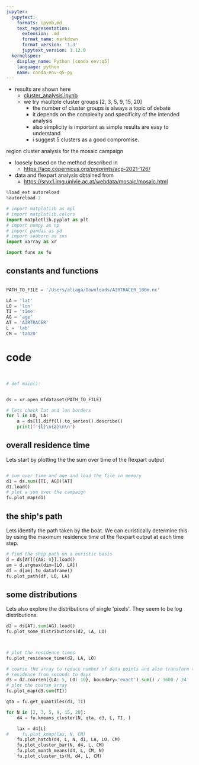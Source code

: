 ```yaml
---
jupyter:
  jupytext:
    formats: ipynb,md
    text_representation:
      extension: .md
      format_name: markdown
      format_version: '1.3'
      jupytext_version: 1.12.0
  kernelspec:
    display_name: Python [conda env:q5]
    language: python
    name: conda-env-q5-py
---
```


<!-- #region pycharm={"name": "#%%\n"} jupyter={"outputs_hidden": false} -->
- results are shown here
  - [cluster_analysis.ipynb](./nb/cluster_analysis.md)
  - we try maultple cluster groups [2, 3, 5, 9, 15, 20]
    - the number of cluster groups is always a topic of debate 
    - it depends on the complexity and specificity of the intended analysis 
    - also simplicity is important as simple results are easy to understand 
    - i suggest 5 clusters as a good compromise.  

region cluster analysis for the mosaic campaign 
- loosely based on the method described in
  - https://acp.copernicus.org/preprints/acp-2021-126/
- data and flexpart analysis obtained from 
  - https://srvx1.img.univie.ac.at/webdata/mosaic/mosaic.html
<!-- #endregion -->
```python jupyter={"outputs_hidden": false}
%load_ext autoreload
%autoreload 2

# import matplotlib as mpl
# import matplotlib.colors
import matplotlib.pyplot as plt
# import numpy as np
# import pandas as pd
# import seaborn as sns
import xarray as xr

import funs as fu
```

<!-- #region md -->

## constants and functions
<!-- #endregion -->

```python jupyter={"outputs_hidden": false}

PATH_TO_FILE = '/Users/aliaga/Downloads/AIRTRACER_100m.nc'

LA = 'lat'
LO = 'lon'
TI = 'time'
AG = 'age'
AT = 'AIRTRACER'
L = 'lab'
CM = 'tab20'
```

<!-- #region md -->

# code
<!-- #endregion -->
```python


# def main():
```
```python

ds = xr.open_mfdataset(PATH_TO_FILE)
```

```python
# lets check lat and lon borders
for l in LO, LA:
    a = ds[l].diff(l).to_series().describe()
    print(f'{l}\n{a}\n\n')
```

## overall residence time
Lets start by plotting the the sum over time of the flexpart output

```python

# sum over time and age and load the file in memory
d1 = ds.sum([TI, AG])[AT]
d1.load()
# plot a sum over the campaign
fu.plot_map(d1)
```

## the ship's path
Lets identify the path taken by the boat. We can euristically determine this 
by using the maximum residence time of the flexpart output at each time step.

```python
# find the ship path on a euristic basis
d = ds[AT][{AG: 0}].load()
am = d.argmax(dim=[LO, LA])
df = d[am].to_dataframe()
fu.plot_path(df, LO, LA)
```

## some distributions
Lets also explore the distributions of single 'pixels'.
They seem to be log distributions. 

```python
d2 = ds[AT].sum(AG).load()
fu.plot_some_distributions(d2, LA, LO)
```

```python

```

```python

# plot the residence times
fu.plot_residence_time(d2, LA, LO)
```

```python
# coarse the array to reduce number of data points and also transform the
# residence from seconds to days
d3 = d2.coarsen({LA: 5, LO: 10}, boundary='exact').sum() / 3600 / 24
# plot the coarse array
fu.plot_map(d3.sum(TI))
```

```python
qta = fu.get_quantiles(d3, TI)
```

```python
for N in [2, 3, 5, 9, 15, 20]:
    d4 = fu.kmeans_cluster(N, qta, d3, L, TI, )

    lax = d4[L]
#     fu.plot_kmap(lax, N, CM)
    fu.plot_hatch(d4, L, N, d1, LA, LO, CM)
    fu.plot_cluster_bar(N, d4, L, CM)
    fu.plot_month_means(d4, L, CM, N)
    fu.plot_cluster_ts(N, d4, L, CM)
```
```python

```
